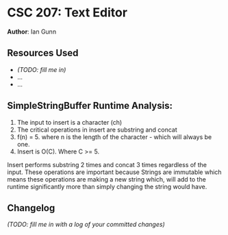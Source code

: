 # CSC 207: Text Editor

**Author**: Ian Gunn

## Resources Used

+ _(TODO: fill me in)_
+ ...
+ ...


## SimpleStringBuffer Runtime Analysis:
1. The input to insert is a character (ch)
2. The critical operations in insert are substring and concat
3. f(n) = 5. where n is the length of the character - which will always be one.
4. Insert is O(C). Where C >= 5. 

Insert performs substring 2 times and concat 3 times regardless of the input. 
These operations are important because Strings are immutable which means these
operations are making a new string which, will add to the runtime significantly more
than simply changing the string would have.

## Changelog

_(TODO: fill me in with a log of your committed changes)_
